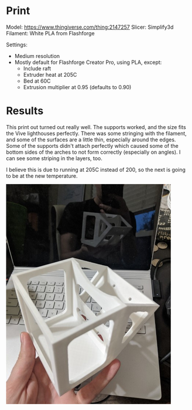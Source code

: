 # Print

Model: https://www.thingiverse.com/thing:2147257
Slicer: Simplify3d
Filament: White PLA from Flashforge

Settings:
- Medium resolution
- Mostly default for Flashforge Creator Pro, using PLA, except:
    - Include raft
    - Extruder heat at 205C
    - Bed at 60C
    - Extrusion multiplier at 0.95 (defaults to 0.90)

# Results

This print out turned out really well. The supports worked, and the size fits the Vive lighthouses perfectly. There was some stringing with the filament, and some of the surfaces are a little thin, especially around the edges. Some of the supports didn't attach perfectly which caused some of the bottom sides of the arches to not form correctly (especially on angles). I can see some striping in the layers, too.

I believe this is due to running at 205C instead of 200, so the next is going to be at the new temperature.


![Front][front]

[front]: ./c1677346-e6c6-4558-aff4-c5353ed99194.jfif "Front"

